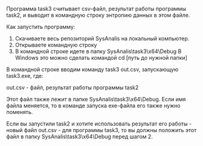 Программа task3 считывает csv-файл, результат работы программы task2, и выводит в командную строку энтропию данных в этом файле.

Как запустить программу:

1. Скачиваете весь репозиторий SysAnalis на локальный компьютер.
2. Открываете командную строку
3. В командной строке идете в папку SysAnalis\task3\x64\Debug
В Windows это можно сделать командой cd [путь до нужной папки]

В командной строке вводим команду task3 out.csv, запускающую task3.exe, где:

out.csv - файл, результат работы программы task2

Этот файл также лежит в папке SysAnalis\task3\x64\Debug. Если имя файла меняется, то в команде запуска exe-файла его также нужно поменять.

Если вы запустили task2 и хотите использовать результат его работы - новый файл out.csv - для программы task3, то вы должны положить этот файл в папку SysAnalis\task3\x64\Debug перед шагом 2.

